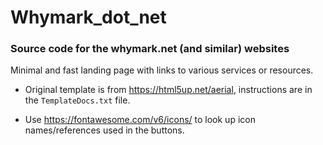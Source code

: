 # Whymark_dot_net
### Source code for the whymark.net (and similar) websites

Minimal and fast landing page with links to various services or resources.

- Original template is from https://html5up.net/aerial, instructions are in the `TemplateDocs.txt` file.

- Use https://fontawesome.com/v6/icons/ to look up icon names/references used in the buttons.
